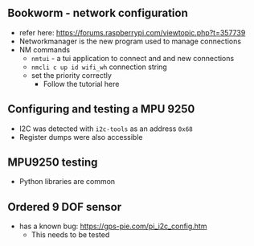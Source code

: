 
## Bookworm - network configuration

- refer here: https://forums.raspberrypi.com/viewtopic.php?t=357739
- Networkmanager is the new program used to manage connections
- NM commands
	- `nmtui` - a tui application to connect and and new connections 
	- `nmcli c up id wifi_wh` connection string
	- set the priority correctly
		- Follow the tutorial here

## Configuring and testing a MPU 9250

- I2C was detected with `i2c-tools` as an address `0x68`
- Register dumps were also accessible

## MPU9250 testing 

- Python libraries are common

## Ordered 9 DOF sensor

- has a known bug: https://gps-pie.com/pi_i2c_config.htm
	- This needs to be tested 
